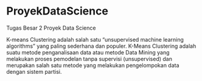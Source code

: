# ProyekDataScience

Tugas Besar 2 
Proyek Data Science

K-means Clustering adalah salah satu “unsupervised machine learning algorithms” yang paling sederhana dan populer. K-Means Clustering adalah suatu metode penganalisaan data atau metode Data Mining yang melakukan proses pemodelan tanpa supervisi (unsupervised) dan merupakan salah satu metode yang melakukan pengelompokan data dengan sistem partisi.
